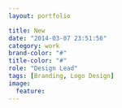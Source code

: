 ```yaml
---
layout: portfolio

title: New
date: "2014-03-07 23:51:56"
category: work
brand-color: "#"
title-color: "#"
role: "Design Lead"
tags: [Branding, Logo Design]
image:
  feature: 
---
```

